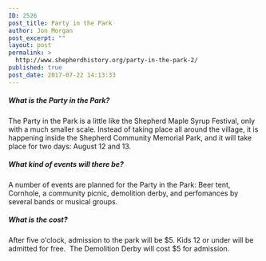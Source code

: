 ```yaml
---
ID: 2526
post_title: Party in the Park
author: Jon Morgan
post_excerpt: ""
layout: post
permalink: >
  http://www.shepherdhistory.org/party-in-the-park-2/
published: true
post_date: 2017-07-22 14:13:33
---
```

<h5>What is the Party in the Park?</h5>
The Party in the Park is a little like the Shepherd Maple Syrup Festival, only with a much smaller scale. Instead of taking place all around the village, it is happening inside the Shepherd Community Memorial Park, and it will take place for two days: August 12 and 13.
<h5>What kind of events will there be?</h5>
A number of events are planned for the Party in the Park: Beer tent, Cornhole, a community picnic, demolition derby, and perfomances by several bands or musical groups.
<h5>What is the cost?</h5>
After five o'clock, admission to the park will be $5. Kids 12 or under will be admitted for free.  The Demolition Derby will cost $5 for admission.